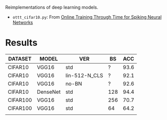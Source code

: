 Reimplementations of deep learning models.

* `ottt_cifar10.py`: From [Online Training Through Time for Spiking Neural Networks](https://arxiv.org/abs/2210.04195)

# Results

| DATASET  | MODEL    | VER           | BS  | ACC  |
|----------|----------|---------------|-----|------|
| CIFAR10  | VGG16    | std           | ?   | 93.6 |
| CIFAR10  | VGG16    | lin-512-N_CLS | ?   | 92.1 |
| CIFAR10  | VGG16    | no-BN         | ?   | 92.6 |
| CIFAR10  | DenseNet | std           | 128 | 94.4 |
| CIFAR100 | VGG16    | std           | 256 | 70.7 |
| CIFAR100 | VGG16    | std           | 64  | 64.2 |
|          |          |               |     |      |
